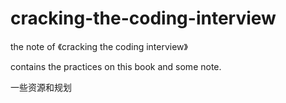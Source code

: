 cracking-the-coding-interview
=============================

the note of 《cracking the coding interview》

contains the practices on this book and some note. 

一些资源和规划
